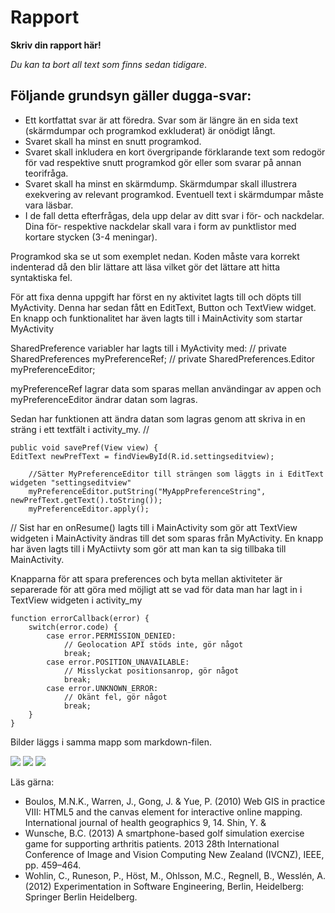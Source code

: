 
# Rapport

**Skriv din rapport här!**

_Du kan ta bort all text som finns sedan tidigare_.

## Följande grundsyn gäller dugga-svar:

- Ett kortfattat svar är att föredra. Svar som är längre än en sida text (skärmdumpar och programkod exkluderat) är onödigt långt.
- Svaret skall ha minst en snutt programkod.
- Svaret skall inkludera en kort övergripande förklarande text som redogör för vad respektive snutt programkod gör eller som svarar på annan teorifråga.
- Svaret skall ha minst en skärmdump. Skärmdumpar skall illustrera exekvering av relevant programkod. Eventuell text i skärmdumpar måste vara läsbar.
- I de fall detta efterfrågas, dela upp delar av ditt svar i för- och nackdelar. Dina för- respektive nackdelar skall vara i form av punktlistor med kortare stycken (3-4 meningar).

Programkod ska se ut som exemplet nedan. Koden måste vara korrekt indenterad då den blir lättare att läsa vilket gör det lättare att hitta syntaktiska fel.

För att fixa denna uppgift har först en ny aktivitet lagts till och döpts till MyActivity.
Denna har sedan fått en EditText, Button och TextView widget.
En knapp och funktionalitet har även lagts till i MainActivity som startar MyActivity

SharedPreference variabler har lagts till i MyActivity med:
//  private SharedPreferences myPreferenceRef;
//  private SharedPreferences.Editor myPreferenceEditor;

myPreferenceRef lagrar data som sparas mellan användingar av appen och
myPreferenceEditor ändrar datan som lagras.

Sedan har funktionen att ändra datan som lagras genom att skriva in en
sträng i ett textfält i activity_my.
//

    public void savePref(View view) {
    EditText newPrefText = findViewById(R.id.settingseditview);

        //Sätter MyPreferenceEditor till strängen som läggts in i EditText widgeten "settingseditview"
        myPreferenceEditor.putString("MyAppPreferenceString", newPrefText.getText().toString());
        myPreferenceEditor.apply();

//
Sist har en onResume() lagts till i MainActivity som gör att TextView widgeten i MainActivity
ändras till det som sparas från MyActivity.
En knapp har även lagts till i MyActiivty som gör att man kan
ta sig tillbaka till MainActivity.

Knapparna för att spara preferences och byta mellan aktiviteter är separerade för att
göra med möjligt att se vad för data man har lagt in i TextView widgeten i activity_my



```
function errorCallback(error) {
    switch(error.code) {
        case error.PERMISSION_DENIED:
            // Geolocation API stöds inte, gör något
            break;
        case error.POSITION_UNAVAILABLE:
            // Misslyckat positionsanrop, gör något
            break;
        case error.UNKNOWN_ERROR:
            // Okänt fel, gör något
            break;
    }
}
```

Bilder läggs i samma mapp som markdown-filen.

![](Prefs_1.png)
![](Prefs_2.png)
![](Prefs_3.png)

Läs gärna:

- Boulos, M.N.K., Warren, J., Gong, J. & Yue, P. (2010) Web GIS in practice VIII: HTML5 and the canvas element for interactive online mapping. International journal of health geographics 9, 14. Shin, Y. &
- Wunsche, B.C. (2013) A smartphone-based golf simulation exercise game for supporting arthritis patients. 2013 28th International Conference of Image and Vision Computing New Zealand (IVCNZ), IEEE, pp. 459–464.
- Wohlin, C., Runeson, P., Höst, M., Ohlsson, M.C., Regnell, B., Wesslén, A. (2012) Experimentation in Software Engineering, Berlin, Heidelberg: Springer Berlin Heidelberg.
